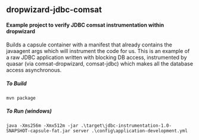 ## dropwizard-jdbc-comsat

#### Example project to verify JDBC comsat instrumentation within dropwizard

Builds a capsule container with a manifest that already contains the javaagent args which will instrument the code for us.
This is an example of a raw JDBC application written with blocking DB access, instrumented by quasar (via comsat-dropwizard, comsat-jdbc) which makes all the database access asynchronous.

##### To Build

```
mvn package
```

##### To Run (windows)

```
java -Xms256m -Xmx512m -jar .\target\jdbc-instrumentation-1.0-SNAPSHOT-capsule-fat.jar server .\config\application-development.yml
```

